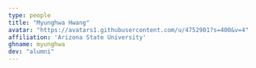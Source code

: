 ```yaml
---
type: people
title: "Myunghwa Hwang"
avatar: "https://avatars1.githubusercontent.com/u/4752901?s=400&v=4"
affiliation: 'Arizona State University'
ghname: myunghwa
dev: "alumni"
---
```


